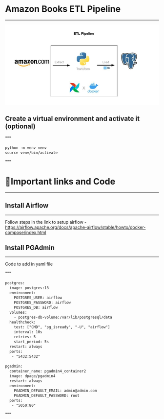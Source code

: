 
# Amazon Books ETL Pipeline

-----------
![alt text](/design-pipeline.jpg)


## Create a virtual environment and activate it (optional)
"""

    python -m venv venv
    source venv/bin/activate

"""


# 🔗Important links and Code
-----

## Install Airflow 
-----

Follow steps in the link to setup airflow - https://airflow.apache.org/docs/apache-airflow/stable/howto/docker-compose/index.html

## Install PGAdmin 
-----
Code to add in yaml file 


"""

    postgres:
      image: postgres:13
      environment:
        POSTGRES_USER: airflow
        POSTGRES_PASSWORD: airflow
        POSTGRES_DB: airflow
      volumes:
        - postgres-db-volume:/var/lib/postgresql/data
      healthcheck:
        test: ["CMD", "pg_isready", "-U", "airflow"]
        interval: 10s
        retries: 5
        start_period: 5s
      restart: always
      ports:
       - "5432:5432"
  
    pgadmin:
      container_name: pgadmin4_container2
      image: dpage/pgadmin4  
      restart: always  
      environment:
        PGADMIN_DEFAULT_EMAIL: admin@admin.com
        PGADMIN_DEFAULT_PASSWORD: root  
      ports:
       - "5050:80"
       
"""
